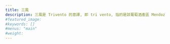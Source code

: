 ```yaml
---
title: 三風
description: 三風是 Trivento 的意譯, 即 tri vento, 指的是該葡萄酒產區 Mendoza 不同季節所吹的三種風 -- Polar, Zonda 以及 Sudestada.
#featured_image: 
#keywords: []
#menus: "main"
#weight: 
---
```

